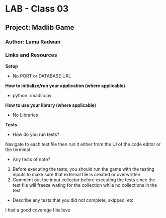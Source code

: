 # LAB - Class 03
## Project: Madlib Game
### Author: Lama Radwan


### Links and Resources
**Setup**

- No PORT or DATABASE URL

**How to initialize/run your application (where applicable)**

- python ./madlib.py


**How to use your library (where applicable)**
- No Libraries

**Tests**
- How do you run tests? 

Navigate to each test file then run it either from the UI of the code editor or the terminal
- Any tests of note? 

1. Before executing the tests, you should run the game with the testing inputs to make sure that external file is created or overwritten
2. Comment out the input collector before executing the tests since the test file will freeze wating for the collection while no collections in the test


- Describe any tests that you did not complete, skipped, etc

I had a good coverage I believe
